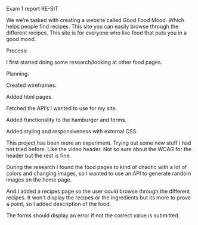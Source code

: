 Exam 1 report RE-SIT

We we’re tasked with creating a website called Good Food Mood. Which helps people find recipes. This site you can easily browse through the different recipes. This site is for everyone who like food that puts you in a good mood.

Process:

I first started doing some research/looking at other food pages.

Planning.

Created wireframes.

Added html pages.

Fetched the API’s I wanted to use for my site.

Added functionality to the hamburger and forms.

Added styling and responsiveness with external CSS.

This project has been more an experiment. Trying out some new stuff I had not tried before. Like the video header. Not so sure about the WCAG for the header but the rest is fine.

During the research I found the food pages to kind of chaotic with a lot of colors and changing images, so I wanted to use an API to generate random images on the home page.

And I added a recipes page so the user could browse through the different recipes. It won't display the recipes or the ingredients but its more to prove a point, so I added description of the food.

The forms should display an error if not the correct value is submitted.
